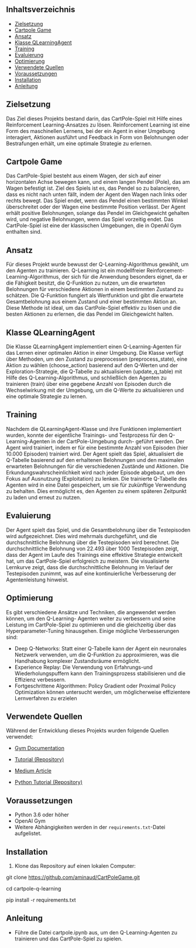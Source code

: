 ## Inhaltsverzeichnis

- [Zielsetzung](#zielsetzung)
- [Cartpole Game](#cartpole-game)
- [Ansatz](#ansatz)
- [Klasse QLearningAgent](#klasse-qlearningagent)
- [Training](#training)
- [Evaluierung](#evaluierung)
- [Optimierung](#optimierung)
- [Verwendete Quellen](#verwendete-quellen)
- [Voraussetzungen](#voraussetzungen)
- [Installation](#installation)
- [Anleitung](#anleitung)



## Zielsetzung

Das Ziel dieses Projekts bestand darin, das CartPole-Spiel mit Hilfe eines Reinforcement Learning-Ansatzes zu lösen. Reinforcement Learning ist eine Form des maschinellen Lernens, bei der ein Agent in einer Umgebung interagiert, Aktionen ausführt und Feedback
in Form von Belohnungen oder Bestrafungen erhält, um eine optimale Strategie zu erlernen.

## Cartpole Game

Das CartPole-Spiel besteht aus einem Wagen, der sich auf einer horizontalen Achse bewegen kann, und einem langen Pendel (Pole), das am Wagen befestigt ist. Ziel
des Spiels ist es, das Pendel so zu balancieren, dass es nicht nach unten fällt, indem der
Agent den Wagen nach links oder rechts bewegt. Das Spiel endet, wenn das Pendel einen
bestimmten Winkel überschreitet oder der Wagen eine bestimmte Position verlässt. Der Agent
erhält positive Belohnungen, solange das Pendel im Gleichgewicht gehalten wird, und negative Belohnungen, wenn das Spiel vorzeitig endet. Das CartPole-Spiel ist eine der klassischen
Umgebungen, die in OpenAI Gym enthalten sind.

## Ansatz 

Für dieses Projekt wurde bewusst der Q-Learning-Algorithmus gewählt, um den
Agenten zu trainieren. Q-Learning ist ein modellfreier Reinforcement-Learning-Algorithmus,
der sich für die Anwendung besonders eignet, da er die Fähigkeit besitzt, die Q-Funktion
zu nutzen, um die erwarteten Belohnungen für verschiedene Aktionen in einem bestimmten
Zustand zu schätzen. Die Q-Funktion fungiert als Wertfunktion und gibt die erwartete Gesamtbelohnung aus einem Zustand und einer bestimmten Aktion an. Diese Methode ist ideal, um das CartPole-Spiel effektiv zu lösen und die besten Aktionen zu erlernen, die das Pendel im Gleichgewicht halten.

## Klasse QLearningAgent

Die Klasse QLearningAgent implementiert einen Q-Learning-Agenten für das Lernen einer optimalen Aktion in einer Umgebung. Die Klasse verfügt über Methoden, um den Zustand zu preprocessen (preprocess_state), eine Aktion zu wählen (choose_action) basierend auf den Q-Werten und der Exploration-Strategie, die Q-Tabelle zu aktualisieren (update_q_table) mit Hilfe des Q-Learning-Algorithmus, und schließlich den Agenten zu trainieren (train) über eine gegebene Anzahl von Episoden durch die Wechselwirkung mit der Umgebung, um die Q-Werte zu aktualisieren und eine optimale Strategie zu lernen.

## Training
Nachdem die QLearningAgent-Klasse und ihre Funktionen implementiert wurden, konnte der eigentliche Trainings- und Testprozess für den Q-Learning-Agenten in der CartPole-Umgebung durch-
geführt werden. Der Agent wird trainiert, indem er für eine bestimmte Anzahl von Episoden (hier
10.000 Episoden) trainiert wird. Der Agent spielt das Spiel, aktualisiert die Q-Tabelle basierend auf
den erhaltenen Belohnungen und den maximalen erwarteten Belohnungen für die verschiedenen
Zustände und Aktionen. Die Erkundungswahrscheinlichkeit wird nach jeder Episode abgebaut, um
den Fokus auf Ausnutzung (Exploitation) zu lenken. Die trainierte Q-Tabelle des Agenten wird in
eine Datei gespeichert, um sie für zukünftige Verwendung zu behalten. Dies ermöglicht es, den
Agenten zu einem späteren Zeitpunkt zu laden und erneut zu nutzen.

## Evaluierung

Der Agent spielt das Spiel, und die Gesamtbelohnung über die Testepisoden wird aufgezeichnet. Dies wird mehrmals durchgeführt,
und die durchschnittliche Belohnung über die Testepisoden wird berechnet. Die durchschnittliche
Belohnung von 22.493 über 1000 Testepisoden zeigt, dass der Agent im Laufe des Trainings eine
effektive Strategie entwickelt hat, um das CartPole-Spiel erfolgreich zu meistern. Die visualisierte
Lernkurve zeigt, dass die durchschnittliche Belohnung im Verlauf der Testepisoden zunimmt, was
auf eine kontinuierliche Verbesserung der Agentenleistung hinweist.

## Optimierung

Es gibt verschiedene Ansätze und Techniken, die angewendet werden können, um den Q-Learning-
Agenten weiter zu verbessern und seine Leistung im CartPole-Spiel zu optimieren und die gleichzeitig über das Hyperparameter-Tuning hinausgehen. Einige mögliche Verbesserungen sind:
- Deep Q-Networks: Statt einer Q-Tabelle kann der Agent ein neuronales Netzwerk verwenden, um die Q-Funktion zu approximieren, was die Handhabung komplexer Zustandsräume
ermöglicht.
- Experience Replay: Die Verwendung von Erfahrungs-und Wiederholungspuffern kann den
Trainingsprozess stabilisieren und die Effizienz verbessern.
- Fortgeschrittene Algorithmen: Policy Gradient oder Proximal Policy Optimization können untersucht werden, um möglicherweise effizientere Lernverfahren zu erzielen

## Verwendete Quellen

Während der Entwicklung dieses Projekts wurden folgende Quellen verwendet:

- [Gym Documentation](https://www.gymlibrary.dev/environments/classic_control/cart_pole/) 

- [Tutorial (Repository)](https://github.com/JackFurby/CartPole-v0)
  
- [Medium Article](https://medium.com/analytics-vidhya/q-learning-is-the-most-basic-form-of-reinforcement-learning-which-doesnt-take-advantage-of-any-8944e02570c5)

- [Python Tutorial (Repository)](https://github.com/pythonlessons/CartPole_reinforcement_learning)
  
## Voraussetzungen

- Python 3.6 oder höher
- OpenAI Gym
- Weitere Abhängigkeiten werden in der `requirements.txt`-Datei aufgelistet.

## Installation

1. Klone das Repository auf einen lokalen Computer:

git clone https://github.com/aminaud/CartPoleGame.git

cd cartpole-q-learning

pip install -r requirements.txt

## Anleitung
- Führe die Datei cartpole.ipynb aus, um den Q-Learning-Agenten zu trainieren und das CartPole-Spiel zu spielen.
  









